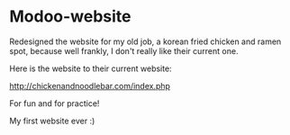 # Modoo-website

Redesigned the website for my old job, a korean fried chicken and ramen spot, because well frankly,
I don't really like their current one.

Here is the website to their current website:

http://chickenandnoodlebar.com/index.php

For fun and for practice!
 
My first website ever :)

